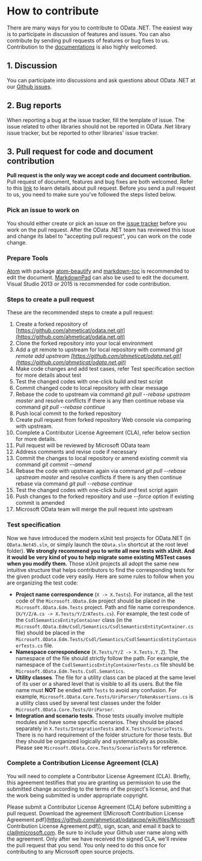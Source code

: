# How to contribute

There are many ways for you to contribute to OData .NET. The easiest way is to participate in discussion of features and issues. You can also contribute by sending pull requests of features or bug fixes to us. Contribution to the [documentations](http://odata.github.io/odata.net/) is also highly welcomed.

## 1. Discussion

You can participate into discussions and ask questions about OData .NET at our [Github issues](https://github.com/ahmeticat/odata.net/issues).

## 2. Bug reports

When reporting a bug at the issue tracker, fill the template of issue. The issue related to other libraries should not be reported in OData .Net library issue tracker, but be reported to other libraries' issue tracker.

## 3. Pull request for code and document contribution

**Pull request is the only way we accept code and document contribution.** Pull request of document, features and bug fixes are both welcomed. Refer to this [link](https://help.github.com/articles/using-pull-requests/) to learn details about pull request. Before you send a pull request to us, you need to make sure you've followed the steps listed below.

### Pick an issue to work on

You should either create or pick an issue on the [issue tracker](https://github.com/ahmeticat/odata.net/issues) before you work on the pull request. After the OData .NET team has reviewed this issue and change its label to "accepting pull request", you can work on the code change.

### Prepare Tools

[Atom](https://atom.io/) with package [atom-beautify](https://atom.io/packages/atom-beautify) and [markdown-toc](https://atom.io/packages/markdown-toc) is recommended to edit the document. [MarkdownPad](http://www.markdownpad.com/) can also be used to edit the document.\
Visual Studio 2013 or 2015 is recommended for code contribution.

### Steps to create a pull request

These are the recommended steps to create a pull request:

1. Create a forked repository of [https://github.com/ahmeticat/odata.net.git](https://github.com/ahmeticat/odata.net.git)
2. Clone the forked repository into your local environment
3. Add a git remote to upstream for local repository with command _git remote add upstream [https://github.com/ahmeticat/odata.net.git](https://github.com/ahmeticat/odata.net.git)_
4. Make code changes and add test cases, refer Test specification section for more details about test
5. Test the changed codes with one-click build and test script
6. Commit changed code to local repository with clear message
7. Rebase the code to upstream via command _git pull --rebase upstream master_ and resolve conflicts if there is any then continue rebase via command _git pull --rebase continue_
8. Push local commit to the forked repository
9. Create pull request from forked repository Web console via comparing with upstream.
10. Complete a Contributor License Agreement (CLA), refer below section for more details.
11. Pull request will be reviewed by Microsoft OData team
12. Address comments and revise code if necessary
13. Commit the changes to local repository or amend existing commit via command _git commit --amend_
14. Rebase the code with upstream again via command _git pull --rebase upstream master_ and resolve conflicts if there is any then continue rebase via command _git pull --rebase continue_
15. Test the changed codes with one-click build and test script again
16. Push changes to the forked repository and use _--force_ option if existing commit is amended
17. Microsoft OData team will merge the pull request into upstream

### Test specification

Now we have introduced the modern xUnit test projects for OData.NET (in `OData.Net45.sln`, or simply launch the `OData.sln` shortcut at the root level folder). **We strongly recommend you to write all new tests with xUnit. And it would be very kind of you to help migrate some existing MSTest cases when you modify them.** Those xUnit projects all adopt the same new intuitive structure that helps contributors to find the corresponding tests for the given product code very easily. Here are some rules to follow when you are organizing the test code:

- **Project name correspondence** (`X -> X.Tests`). For instance, all the test code of the `Microsoft.OData.Edm` project should be placed in the `Microsoft.OData.Edm.Tests` project. Path and file name correspondence. (`X/Y/Z/A.cs -> X.Tests/Y/Z/ATests.cs`). For example, the test code of the `CsdlSemanticsEntityContainer` class (in the `Microsoft.OData.Edm/Csdl/Semantics/CsdlSemanticsEntityContainer.cs` file) should be placed in the `Microsoft.OData.Edm.Tests/Csdl/Semantics/CsdlSemanticsEntityContainerTests.cs` file.
- **Namespace correspondence** (`X.Tests/Y/Z -> X.Tests.Y.Z`). The namespace of the file should strictly follow the path. For example, the namespace of the `CsdlSemanticsEntityContainerTests.cs` file should be `Microsoft.OData.Edm.Tests.Csdl.Semantics`.
- **Utility classes**. The file for a utility class can be placed at the same level of its user or a shared level that is visible to all its users. But the file name must **NOT** be ended with `Tests` to avoid any confusion. For example, `Microsoft.OData.Core.Tests/UriParser/TokenAssertions.cs` is a utility class used by several test classes under the folder `Microsoft.OData.Core.Tests/UriParser`.
- **Integration and scenario tests**. Those tests usually involve multiple modules and have some specific scenarios. They should be placed separately in `X.Tests/IntegrationTests` and `X.Tests/ScenarioTests`. There is no hard requirement of the folder structure for those tests. But they should be organized logically and systematically as possible. Please see `Microsoft.OData.Core.Tests/ScenarioTests` for reference.

### Complete a Contribution License Agreement (CLA)

You will need to complete a Contributor License Agreement (CLA). Briefly, this agreement testifies that you are granting us permission to use the submitted change according to the terms of the project's license, and that the work being submitted is under appropriate copyright.

Please submit a Contributor License Agreement (CLA) before submitting a pull request. Download the agreement ([Microsoft Contribution License Agreement.pdf](https://github.com/ahmeticat/odatacpp/wiki/files/Microsoft Contribution License Agreement.pdf)), sign, scan, and email it back to [cla@microsoft.com](mailto:cla@microsoft.com). Be sure to include your Github user name along with the agreement. Only after we have received the signed CLA, we'll review the pull request that you send. You only need to do this once for contributing to any Microsoft open source projects.
